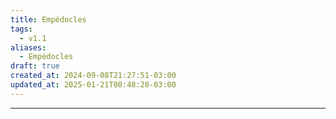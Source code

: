 ```yaml
---
title: Empédocles
tags:
  - v1.1
aliases:
  - Empédocles
draft: true
created_at: 2024-09-08T21:27:51-03:00
updated_at: 2025-01-21T00:48:28-03:00
---
```



---

